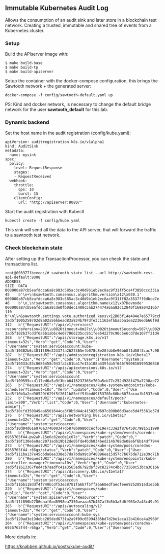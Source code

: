 Immutable Kubernetes Audit Log
---

Allows the consumption of an audit sink and later store in a blockchain test network. 
Creating a trusted, immutable and shared tree of events from a Kubernetes cluster.    

### Setup

Build the APIserver image with:

```
$ make build-base
$ make build-tp
$ make build-apiserver
``` 

Setup the container with the docker-compose configuration, this brings the Sawtooth network + the generated server:
```
docker-compose -f config/sawtooth-default.yaml up
```

PS: Kind and docker network, is necessary to change the default bridge network for the user **sawtooth_default** for this lab. 

### Dynamic backend

Set the host name in the audit registration (config/kube.yaml):

```  
apiVersion: auditregistration.k8s.io/v1alpha1
kind: AuditSink
metadata:
  name: mysink
spec:
  policy:
    level: RequestResponse
    stages:
    - RequestReceived
  webhook:
    throttle:
      qps: 10
      burst: 15
    clientConfig:
      url: "http://apiserver:8080/"
```

Start the audit registration with Kubectl
 
```
kubectl create -f config/kube.yaml

```

This sink will send all the data to the API server, that will forward the traffic to a sawtooth test network.

### Check blockchain state

After setting up the TransactionProcessor, you can check the state and transactions list.

```
root@0033771beeee:/# sawtooth state list --url http://sawtooth-rest-api-default:8008
ADDRESS                                                                 SIZE  DATA
000000a87cb5eafdcca6a8c983c585ac3c40d9b1eb2ec8ac9f31ff5ca4f3850ccc331a  45    b'\n+\n$sawtooth.consensus.algorithm.version\x12\x030.1'
000000a87cb5eafdcca6a8c983c585ac3c40d9b1eb2ec8ac9f31ff82a3537ff0dbce7e  46    b'\n,\n!sawtooth.consensus.algorithm.name\x12\x07Devmode'
000000a87cb5eafdcca6a8cde0fb0dec1400c5ab274474a6aa82c12840f169a04216b7  110   b'\nl\n&sawtooth.settings.vote.authorized_keys\x12B03f14e484e7e65779ccb7c28e51e7e5ba0245e6e6a343d14154ccf2e4de6e11148'
3ad5f1005259702d8a02a566bead83a834b797dfe3c1162efbba35a1ea2236edb66f9d  312   b'{"RequestURI":"/api/v1/services?resourceVersion=203\\u0026timeout=8m27s\\u0026timeoutSeconds=507\\u0026watch=true","Verb"
3ad5f102b37cddf6a5b1ab6c4e077066235cc9b1fee542279c90c5e6cd7de107ff21d4  268   b'{"RequestURI":"/apis/storage.k8s.io/v1?timeout=32s","Verb":"get","Code":0,"User":{"Username":"system:serviceaccount:kube-
3ad5f10302b6c3011f89e22337fa2627365efb078c8e28fdb8e96bb0f1d58f3cac7c90  287   b'{"RequestURI":"/apis/admissionregistration.k8s.io/v1beta1?timeout=32s","Verb":"get","Code":0,"User":{"Username":"system:s
3ad5f10333c83c0685458c943fa2c01ba17e15b108a439fda5f646f960816599536840  274   b'{"RequestURI":"/apis/apiextensions.k8s.io/v1?timeout=32s","Verb":"get","Code":0,"User":{"Username":"system:serviceaccount
3ad5f109595ccd117ed6a5a9f3bcb6418237365e769a5eb77c252d928f475a7238ae72  265   b'{"RequestURI":"/api/v1/namespaces/kube-system/endpoints/kube-scheduler?timeout=10s","Verb":"update","Code":0,"User":{"Use
3ad5f10b3a2cd98529f629f5f2611b85eff5fbbd09f53708c60be6073acaafb1537eb8  232   b'{"RequestURI":"/api/v1/namespaces/default/pods?limit=500","Verb":"list","Code":0,"User":{"Username":"kubernetes-admin"},"
3ad5f10cfd350849aa6501644ca3f8b5d44c415025d697c890b06d3ade5d4f5561e37d  276   b'{"RequestURI":"/apis/networking.k8s.io/v1beta1?timeout=32s","Verb":"get","Code":0,"User":{"Username":"system:serviceaccou
3ad5f10d04d61e070a374600347d5870b0980dcecf619e7c33e2f876450c7981511990  285   b'{"RequestURI":"/api/v1/namespaces/kube-system/events/coredns-6955765f44-pw2wh.15e6c82ec0e1c07c","Verb":"patch","Code":0,"
3ad5f10f130e6e0ac2071adb19b12de05fde4bdb034bed214b788de08e6f6b14df7944  273   b'{"RequestURI":"/api/v1/namespaces/kube-system/pods/coredns-6955765f44-r66gx/status","Verb":"patch","Code":0,"User":{"User
3ad5f111ba137e45c6da8ee338e57da7bda99c8f48896ea15d57c7b675de712e39c71b  280   b'{"RequestURI":"/api/v1/namespaces/kube-system/endpoints/kube-controller-manager?timeout=10s","Verb":"get","Code":0,"User"
3ad5f11613367fed4cb7aadfc41a3565ed6792d6f39c83274c4bc773560c53bca36166  274   b'{"RequestURI":"/apis/discovery.k8s.io/v1beta1?timeout=32s","Verb":"get","Code":0,"User":{"Username":"system:serviceaccoun
3ad5f11bb118ddf4f749bcdf53e38781fa6b7f5ff26a68edfaecfeee92528516d1e5bb  220   b'{"RequestURI":"/api/v1/namespaces/kube-public","Verb":"get","Code":0,"User":{"Username":"system:apiserver"},"Resource":""
3ad5f11f856b2786daaf0ad8998ea7350aeaaa67b467af3b5b3a5d6f963e2a43c49c91  265   b'{"RequestURI":"/apis/autoscaling/v1?timeout=32s","Verb":"get","Code":0,"User":{"Username":"system:serviceaccount:kube-sys
3ad5f120ad3e19debc205ded6731a2a9f09c65994385bd7d2be1aca12b416ce4a2960f  264   b'{"RequestURI":"/api/v1/namespaces/kube-system/pods/coredns-6955765f44-r66gx","Verb":"get","Code":0,"User":{"Username":"sy
```

More details in:

https://knabben.github.io/posts/kube-audit/
